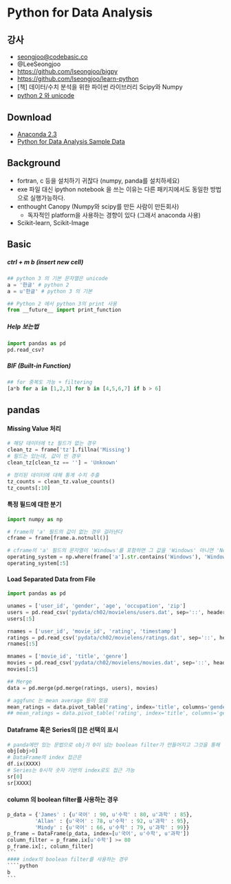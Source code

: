 
# Python for Data Analysis


## 강사
- seongjoo@codebasic.co
- @LeeSeongjoo
- https://github.com/lseongjoo/bigpy
- https://github.com/lseongjoo/learn-python
- [책] 데이터/수치 분석을 위한 파이썬 라이브러리 Scipy와 Numpy
- [python 2 와 unicode](http://www.slideshare.net/LeeSeongjoo/2-17395073?qid=11e1cabf-dda5-4f5d-9592-9157059653b3&v=qf1&b=&from_search=3)

## Download
- [Anaconda 2.3](http://continuum.io/)
- [Python for Data Analysis Sample Data](https://github.com/pydata/pydata-book)

## Background
- fortran, c 등을 설치하기 귀찮다 (numpy, panda를 설치하세요)
- exe 파일 대신 ipython notebook 을 쓰는 이유는 다른 패키지에서도 동일한 방법으로 실행가능하다.
- enthought Canopy (Numpy와 scipy를 만든 사람이 만든회사)
	- 독자적인 platform을 사용하는 경향이 있다 (그래서 anaconda 사용)
- Scikit-learn, Scikit-Image

## Basic

##### ctrl + m b (insert new cell)

```python
## python 3 의 기본 문자열은 unicode
a = '한글' # python 2
a = u'한글' # python 3 의 기본

## Python 2 에서 python 3의 print 사용
from __future__ import print_function
```

##### Help 보는법
```python
import pandas as pd
pd.read_csv?
```

	


##### BIF (Built-in Function)
```python
## for 중복도 가능 + filtering
[a*b for a in [1,2,3] for b in [4,5,6,7] if b > 6]
```


## pandas

#### Missing Value 처리
```python
# 해당 데이터에 tz 필드가 없는 경우
clean_tz = frame['tz'].fillna('Missing')
# 필드는 있는데, 값이 빈 경우
clean_tz[clean_tz == ''] = 'Unknown'

# 정리된 데이터에 대해 통계 수치 추출
tz_counts = clean_tz.value_counts()
tz_counts[:10]
```

#### 특정 필드에 대한 분기
```python
import numpy as np

# frame의 'a' 필드의 값이 없는 경우 걸러낸다
cframe = frame[frame.a.notnull()]

# cframe의 'a' 필드의 문자열이 'Windows'를 포함하면 그 값을 'Windows' 아니면 'Not Windows'라고 함
operating_system = np.where(frame['a'].str.contains('Windows'), 'Windows', 'Not Windows')
operating_system[:5]
```

#### Load Separated Data from File
```python
import pandas as pd

unames = ['user_id', 'gender', 'age', 'occupation', 'zip']
users = pd.read_csv('pydata/ch02/movielens/users.dat', sep='::', header=None, names=unames, encoding='latin1')
users[:5]

rnames = ['user_id', 'movie_id', 'rating', 'timestamp']
ratings = pd.read_csv('pydata/ch02/movielens/ratings.dat', sep='::', header=None, names=rnames, encoding='latin1')
rnames[:5]

mnames = ['movie_id', 'title', 'genre']
movies = pd.read_csv('pydata/ch02/movielens/movies.dat', sep='::', header=None, names=mnames, encoding='latin1')
movies[:5]

## Merge
data = pd.merge(pd.merge(ratings, users), movies)

# aggfunc 는 mean average 등이 있음
mean_ratings = data.pivot_table('rating', index='title', columns='gender', aggfunc='mean')
## mean_ratings = data.pivot_table('rating', index='title', columns='gender', aggfunc=my_func) 도 가능
```

#### Dataframe 혹은 Series의 []은 선택의 표시
```python
# panda에만 있는 문법으로 obj가 0이 넘는 boolean filter가 만들어지고 그것을 통해 선택 됨
obj[obj>0] 
# DataFrame의 index 접근은
df.ix(XXXX)
# Series는 0시작 숫자 기반의 index로도 접근 가능 
sr[0]
sr[XXXX]
```

#### column 의 boolean filter를 사용하는 경우
````python
p_data = {'James' : {u'국어' : 90, u'수학' : 80, u'과학' : 85},
         'Allan' : {u'국어' : 78, u'수학' : 92, u'과학' : 95},
         'Mindy' : {u'국어' : 66, u'수학' : 79, u'과학' : 99}}
p_frame = DataFrame(p_data, index=[u'국어', u'수학', u'과학'])
column_filter = p_frame.ix[u'수학'] >= 80
p_frame.ix[:, column_filter]
```
#### index의 boolean filter를 사용하는 경우
````python
b
```
